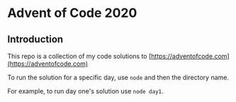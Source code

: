 # Advent of Code 2020

## Introduction
This repo is a collection of my code solutions to [https://adventofcode.com](https://adventofcode.com)

To run the solution for a specific day, use `node` and then the directory name.

For example, to run day one's solution use `node day1`.
